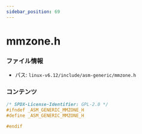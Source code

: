 ```yaml
---
sidebar_position: 69
---
```

# mmzone.h

### ファイル情報

- パス: `linux-v6.12/include/asm-generic/mmzone.h`

### コンテンツ

```h
/* SPDX-License-Identifier: GPL-2.0 */
#ifndef _ASM_GENERIC_MMZONE_H
#define _ASM_GENERIC_MMZONE_H

#endif

```
